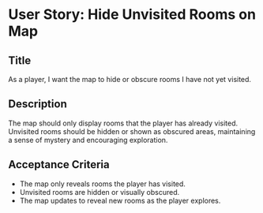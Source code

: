 
# User Story: Hide Unvisited Rooms on Map

## Title
As a player, I want the map to hide or obscure rooms I have not yet visited.

## Description
The map should only display rooms that the player has already visited. Unvisited rooms should be hidden or shown as obscured areas, maintaining a sense of mystery and encouraging exploration.

## Acceptance Criteria
- The map only reveals rooms the player has visited.
- Unvisited rooms are hidden or visually obscured.
- The map updates to reveal new rooms as the player explores.
